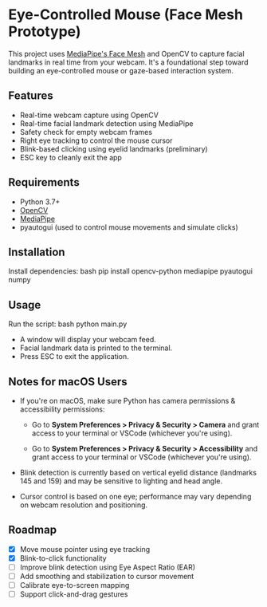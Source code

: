 # Eye-Controlled Mouse (Face Mesh Prototype)

This project uses [MediaPipe's Face Mesh](https://google.github.io/mediapipe/solutions/face_mesh) and OpenCV to capture facial landmarks in real time from your webcam. It's a foundational step toward building an eye-controlled mouse or gaze-based interaction system.

## Features

- Real-time webcam capture using OpenCV
- Real-time facial landmark detection using MediaPipe
- Safety check for empty webcam frames
- Right eye tracking to control the mouse cursor
- Blink-based clicking using eyelid landmarks (preliminary)
- ESC key to cleanly exit the app

## Requirements

- Python 3.7+
- [OpenCV](https://pypi.org/project/opencv-python/)
- [MediaPipe](https://pypi.org/project/mediapipe/)
- pyautogui (used to control mouse movements and simulate clicks)

## Installation

Install dependencies:
bash
pip install opencv-python mediapipe pyautogui numpy
## Usage

Run the script:
bash
python main.py
- A window will display your webcam feed.
- Facial landmark data is printed to the terminal.
- Press ESC to exit the application.

## Notes for macOS Users

- If you're on macOS, make sure Python has camera permissions & accessibility permissions:
    - Go to **System Preferences >  Privacy & Security > Camera**
and grant access to your terminal or VSCode (whichever you're using).

    - Go to **System Preferences > Privacy & Security > Accessibility**
and grant access to your terminal or VSCode (whichever you're using).

- Blink detection is currently based on vertical eyelid distance (landmarks 145 and 159) and may be sensitive to lighting and head angle.

- Cursor control is based on one eye; performance may vary depending on webcam resolution and positioning.

## Roadmap

- [x] Move mouse pointer using eye tracking
- [x] Blink-to-click functionality
- [ ] Improve blink detection using Eye Aspect Ratio (EAR)
- [ ] Add smoothing and stabilization to cursor movement
- [ ] Calibrate eye-to-screen mapping
- [ ] Support click-and-drag gestures